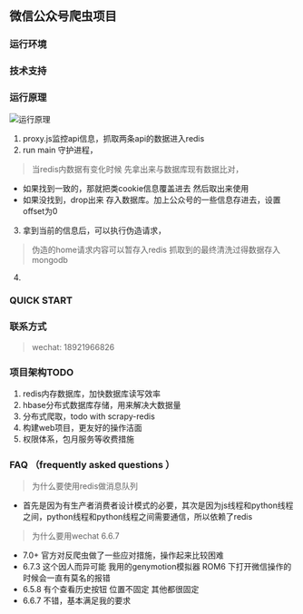## 微信公众号爬虫项目
### 运行环境
### 技术支持
### 运行原理

![运行原理](./assets/运行机制.png)

1. proxy.js监控api信息，抓取两条api的数据进入redis
2. run main 守护进程，
> 当redis内数据有变化时候 先拿出来与数据库现有数据比对，
- 如果找到一致的，那就把类cookie信息覆盖进去 然后取出来使用
- 如果没找到，drop出来 存入数据库。加上公众号的一些信息存进去，设置offset为0
3. 拿到当前的信息后，可以执行伪造请求，
> 伪造的home请求内容可以暂存入redis
> 抓取到的最终清洗过得数据存入mongodb
4.
### QUICK START
### 联系方式
> wechat: 18921966826
### 项目架构TODO
1. redis内存数据库，加快数据库读写效率
2. hbase分布式数据库存储，用来解决大数据量
3. 分布式爬取，todo with scrapy-redis
4. 构建web项目，更友好的操作洁面
5. 权限体系，包月服务等收费措施

### FAQ （frequently asked questions ）
> 为什么要使用redis做消息队列
- 首先是因为有生产者消费者设计模式的必要，其次是因为js线程和python线程之间，python线程和python线程之间需要通信，所以依赖了redis

> 为什么要用wechat 6.6.7
- 7.0+ 官方对反爬虫做了一些应对措施，操作起来比较困难
- 6.7.3 这个因人而异可能 我用的genymotion模拟器 ROM6 下打开微信操作的时候会一直有莫名的报错
- 6.5.8 有个查看历史按钮 位置不固定 其他都很固定
- 6.6.7 不错，基本满足我的要求
